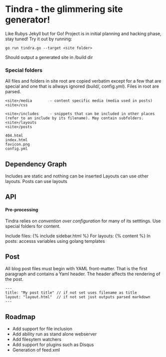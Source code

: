 
# Tindra - the glimmering site generator!

Like Rubys Jekyll but for Go! Project is in initial planning and hacking phase, stay tuned! Try it out by running:
	
	go run tindra.go --target <site folder>

Should output a generated site in <site folder>/build dir


### Special folders

All files and folders in site root are copied verbatim except for a few that are special and one that is allways ignored (build/, config.yml). Files in root are parsed.

	<site>/media		- content specific media (media used in posts)
	<site>/css

	<site>/includes		- snippets that can be included in other places (refer to an include by its filename). May contain subfolders.
	<site>/layouts
	<site>/posts

	404.html
	index.html
	favicon.png
	config.yml

## Dependency Graph

Includes are static and nothing can be inserted
Layouts can use other layouts.
Posts can use layouts

## API 

#### Pre-processing 

Tindra relies on *convention over configuration* for many of its setttings. Use special folders for content.

Include files: {% include sidebar.html %}
For layouts: {% content %}
In posts: accesss variables using golang templates

## Post

All blog post files must begin with YAML front-matter. That is the first paragraph and contains a Yaml header. The header affects the rendering of the post. 

	---
	title: "My post title" // if not set uses filename as title
	layout: "layout.html"  // if not set just outputs parsed markdown
	---

## Roadmap

* Add support for file inclusion
* Add ability run as stand alone webserver
* Add filesytem watchers
* Add support for plugins such as Disqus
* Generation of feed.xml
